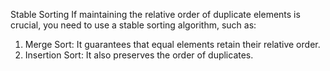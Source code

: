 Stable Sorting
If maintaining the relative order of duplicate elements is crucial, you need to use a stable sorting algorithm, such as:

1. Merge Sort: It guarantees that equal elements retain their relative order.
2. Insertion Sort: It also preserves the order of duplicates.
